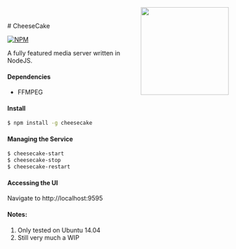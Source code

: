<img align="right" style=" float: right;" src="http://matthiassb.github.io/cheesecake/images/app-icon.png" width="200">
<br/><br/>
# CheeseCake

[![NPM](https://nodei.co/npm/cheesecake.png)](https://nodei.co/npm/cheesecake/)

A fully featured media server written in NodeJS.

#### Dependencies

 - FFMPEG

#### Install
```bash
$ npm install -g cheesecake
```
#### Managing the Service
```bash
$ cheesecake-start
$ cheesecake-stop
$ cheesecake-restart
```

#### Accessing the UI

Navigate to http://localhost:9595

#### Notes:

 1. Only tested on Ubuntu 14.04
 2. Still very much a WIP
